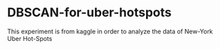 # DBSCAN-for-uber-hotspots

This experiment is from kaggle in order to analyze the data of  New-York Uber Hot-Spots
